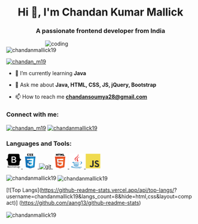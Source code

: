 <h1 align="center">Hi 👋, I'm Chandan Kumar Mallick</h1>
<h3 align="center">A passionate frontend developer from India</h3>
<img align="right" alt="coding" width="400" src="https://i.pinimg.com/originals/e8/f4/53/e8f453469a3ec97ecd354df465d73913.gif">

<p align="left"> <img src="https://komarev.com/ghpvc/?username=chandanmallick19&label=Profile%20views&color=0e75b6&style=flat" alt="chandanmallick19" /> </p>

<p align="left"> <a href="https://twitter.com/chandan_m19" target="blank"><img src="https://img.shields.io/twitter/follow/chandan_m19?logo=twitter&style=for-the-badge" alt="chandan_m19" /></a> </p>

- 🌱 I’m currently learning **Java**

- 💬 Ask me about **Java, HTML, CSS, JS, jQuery, Bootstrap**

- 📫 How to reach me **chandansoumya28@gmail.com**

<h3 align="left">Connect with me:</h3>
<p align="left">
<a href="https://twitter.com/chandan_m19" target="blank"><img align="center" src="https://raw.githubusercontent.com/rahuldkjain/github-profile-readme-generator/master/src/images/icons/Social/twitter.svg" alt="chandan_m19" height="30" width="40" /></a>
<a href="https://linkedin.com/in/chandanmallick19" target="blank"><img align="center" src="https://raw.githubusercontent.com/rahuldkjain/github-profile-readme-generator/master/src/images/icons/Social/linked-in-alt.svg" alt="chandanmallick19" height="30" width="40" /></a>
</p>

<h3 align="left">Languages and Tools:</h3>
<p align="left"> <a href="https://getbootstrap.com" target="_blank" rel="noreferrer"> <img src="https://raw.githubusercontent.com/devicons/devicon/master/icons/bootstrap/bootstrap-plain-wordmark.svg" alt="bootstrap" width="40" height="40"/> </a> <a href="https://www.w3schools.com/css/" target="_blank" rel="noreferrer"> <img src="https://raw.githubusercontent.com/devicons/devicon/master/icons/css3/css3-original-wordmark.svg" alt="css3" width="40" height="40"/> </a> <a href="https://git-scm.com/" target="_blank" rel="noreferrer"> <img src="https://www.vectorlogo.zone/logos/git-scm/git-scm-icon.svg" alt="git" width="40" height="40"/> </a> <a href="https://www.w3.org/html/" target="_blank" rel="noreferrer"> <img src="https://raw.githubusercontent.com/devicons/devicon/master/icons/html5/html5-original-wordmark.svg" alt="html5" width="40" height="40"/> </a> <a href="https://www.java.com" target="_blank" rel="noreferrer"> <img src="https://raw.githubusercontent.com/devicons/devicon/master/icons/java/java-original.svg" alt="java" width="40" height="40"/> </a> <a href="https://developer.mozilla.org/en-US/docs/Web/JavaScript" target="_blank" rel="noreferrer"> <img src="https://raw.githubusercontent.com/devicons/devicon/master/icons/javascript/javascript-original.svg" alt="javascript" width="40" height="40"/> </a> </p>

<p><img align="left" src="https://github-readme-stats.vercel.app/api/top-langs?username=chandanmallick19&show_icons=true&locale=en&layout=compact" alt="chandanmallick19" /></p>

<p>&nbsp;<img align="center" src="https://github-readme-stats.vercel.app/api?username=chandanmallick19&show_icons=true&locale=en" alt="chandanmallick19" /></p>

[![Top Langs](https://github-readme-stats.vercel.app/api/top-langs/?
username=chandanmallick19&langs_count=8&hide=html,css&layout=compact)] (https://github.com/aang13/github-readme-stats)
<p><img align="center" src="https://github-readme-streak-stats.herokuapp.com/?user=chandanmallick19&" alt="chandanmallick19" /></p>

